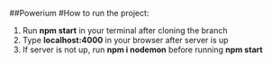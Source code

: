 ##Powerium
 #How to run the project:
 1. Run **npm start** in your terminal after cloning the branch
 2. Type **localhost:4000** in your browser after server is up
 3. If server is not up, run **npm i nodemon** before running **npm start**  
